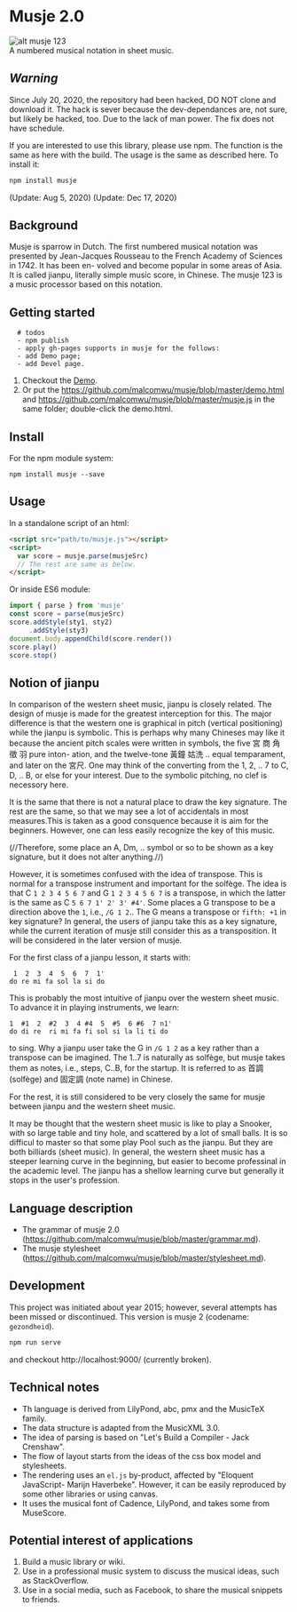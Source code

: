 # Musje 2.0

![alt musje 123](https://github.com/malcomwu/musje/blob/master/dist/assets/musje123-64x64.jpg) <br>
A numbered musical notation in sheet music.


## *Warning*

Since July 20, 2020, the repository had been hacked, DO NOT clone and download it.
The hack is sever because the dev-dependances are, not sure, but likely be hacked,
too. Due to the lack of man power. The fix does not have schedule.

If you are interested to use this library, please use npm. The function is the
same as here with the build. The usage is the same as described here. To install
it:

```sh
npm install musje
```
(Update: Aug 5, 2020)
(Update: Dec 17, 2020)


## Background

Musje is sparrow in Dutch. The first numbered musical notation was presented by
Jean-Jacques Rousseau to the French Academy of Sciences in 1742. It has been en-
volved and become popular in some areas of Asia. It is called jianpu, literally
simple music score, in Chinese. The musje 123 is a music processor based on this
notation.


## Getting started

~~~~~~~~~~~~~~~~~~~~~~~~~~~~~~~~~~~~~~~~~~~~~~~~~~~~~~~~~~~~~~~~~~~~~~~~~~~~
  # todos
  - npm publish
  - apply gh-pages supports in musje for the follows:
  - add Demo page;
  - add Devel page.
~~~~~~~~~~~~~~~~~~~~~~~~~~~~~~~~~~~~~~~~~~~~~~~~~~~~~~~~~~~~~~~~~~~~~~~~~~~~

1. Checkout the [Demo]().
2. Or put the https://github.com/malcomwu/musje/blob/master/demo.html
  and https://github.com/malcomwu/musje/blob/master/musje.js in the same folder;
  double-click the demo.html.


## Install

For the npm module system:

```shell
npm install musje --save
```

## Usage

In a standalone script of an html:

```html
<script src="path/to/musje.js"></script>
<script>
  var score = musje.parse(musjeSrc)
  // The rest are same as below.
</script>
```

Or inside ES6 module:

```js
import { parse } from 'musje'
const score = parse(musjeSrc)
score.addStyle(sty1, sty2)
     .addStyle(sty3)
document.body.appendChild(score.render())
score.play()
score.stop()
```

## Notion of jianpu

In comparison of the western sheet music, jianpu is closely related. The design
of musje is made for the greatest interception for this. The major difference is
that  the western one  is  graphical in pitch (vertical positioning) while  the
jianpu is symbolic. This is perhaps why many Chineses may like it because the
ancient pitch scales were written in symbols, the five 宮 商 角 徵 羽 pure inton-
ation, and the twelve-tone 黃鐘 姑洗 .. equal temparament, and later on the 宮尺.
One may think of the converting from the 1, 2, .. 7 to C, D, .. B, or else for
your interest. Due to the symbolic pitching, no clef is necessory here.

It is the same that there is not a natural place to draw the key signature. The
rest are the same, so that we may see a lot of accidentals in most measures.This
is taken as a good consquence because it is aim for the beginners. However, one
can less easily recognize the key of this music.

(//Therefore, some place an A, Dm,
 .. symbol or so to be shown as a key signature,
but it does not alter anything.//)

However, it is sometimes confused with the idea of transpose. This is normal for
a transpose instrument  and  important  for  the solfège. The idea  is  that
C `1 2 3 4 5 6 7` and G `1 2 3 4 5 6 7` is a transpose, in which the latter is
the same as C `5 6 7 1' 2' 3' #4'`. Some places a G transpose to be a direction
above the `1`, i.e., `/G 1 2`.. The G means a transpose or `fifth: +1` in key
signature? In general, the users of jianpu take this as a key signature, while
the current iteration of musje still consider this as a transposition. It will be
considered in the later version of musje.

For the first class of a jianpu lesson, it starts with:
```
 1  2  3  4  5  6  7  1'
do re mi fa sol la si do
```
This is probably the most intuitive of jianpu over the western sheet music. To advance it in playing instruments, we learn:
```
1  #1  2  #2  3  4 #4  5  #5  6 #6  7 n1'
do di re  ri mi fa fi sol si la li ti do
```
to sing.  Why  a jianpu user  take  the G  in `/G 1 2`  as  a key  rather than
a transpose can be imagined. The 1..7 is naturally as solfège, but musje takes
them  as  notes, i.e., steps, C..B,  for  the startup.  It  is  referred to as
首調 (solfège) and 固定調 (note name) in Chinese.

For the rest, it  is  still considered  to be  very closely the same for musje
between jianpu and the western sheet music.

It may be thought that the western sheet music is like to play a Snooker, with
so large table and tiny hole, and scattered by a lot of small balls. It is so
difficul to master so that some play Pool such as the jianpu. But they are both
billiards (sheet music).  In general, the western sheet music  has  a steeper
learning curve in the beginning, but easier to become professinal in the academic
level.  The jianpu has a shellow learning curve  but  generally it stops in the
user's profession.

## Language description

- The grammar of musje 2.0
  (https://github.com/malcomwu/musje/blob/master/grammar.md).
- The musje stylesheet
  (https://github.com/malcomwu/musje/blob/master/stylesheet.md).

## Development
This project was initiated about year 2015; however, several attempts has been
missed or discontinued. This version is musje 2 (codename: `gezondheid`).

```sh
npm run serve
```

and checkout http://localhost:9000/ (currently broken).

## Technical notes
- Th language is derived from LilyPond, abc, pmx and the MusicTeX family.
- The data structure is adapted from the MusicXML 3.0.
- The idea of parsing is based on "Let's Build a Compiler - Jack Crenshaw".
- The flow of layout starts from the ideas of the css box model and stylesheets.
- The rendering uses an `el.js` by-product, affected by
  "Eloquent JavaScript- Marijn Haverbeke".
  However, it can be easily reproduced by some other libraries or using canvas.
- It uses the musical font of Cadence, LilyPond, and takes some from MuseScore.

## Potential interest of applications
1. Build a music library or wiki.
2. Use in a professional music system to discuss the musical ideas, such as
  StackOverflow.
3. Use in a social media, such as Facebook, to share the musical snippets to
friends.
